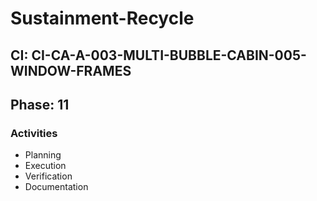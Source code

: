 # Sustainment-Recycle

## CI: CI-CA-A-003-MULTI-BUBBLE-CABIN-005-WINDOW-FRAMES
## Phase: 11

### Activities
- Planning
- Execution
- Verification
- Documentation
